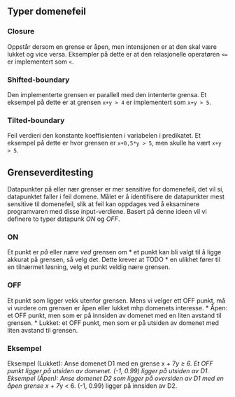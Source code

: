 

## Typer domenefeil

### Closure
Oppstår dersom en grense er åpen, men intensjonen er at den skal være lukket og vice versa. Eksempler på dette er at den relasjonelle operatøren `<=` er implementert som `<`.

### Shifted-boundary
Den implementerte grensen er parallell med den intenterte grensa.
Et eksempel på dette er at grensen `x+y > 4` er implementert som `x+y > 5`.

### Tilted-boundary
Feil verdieri den konstante koeffisienten i variabelen i predikatet.
Et eksempel på dette er hvor grensen er `x+0,5*y > 5`, men skulle ha vært `x+y > 5`.



## Grenseverditesting
Datapunkter på eller nær grenser er mer sensitive for domenefeil, det vil si, datapunktet faller i feil domene.
Målet er å identifisere de datapunkter mest sensitive til domenefeil, slik at feil kan oppdages ved å eksaminere programvaren med disse input-verdiene.
Basert på denne ideen vil vi definere to typer datapunk _ON_ og _OFF_.

### ON
Et punkt er _på_ eller _nære ved_ grensen om 
	*	et punkt kan bli valgt til å ligge akkurat på grensen, så velg det. Dette krever at TODO
	*	en ulikhet fører til en tilnærmet løsning, velg et punkt veldig nære grensen.

### OFF
Et punkt som ligger vekk utenfor grensen.
Mens vi velger ett OFF punkt, må vi vurdere om grensen er åpen eller lukket mhp domenets interesse. 
	* Åpen: et OFF punkt, men som er på innsiden av domenet med en liten avstand til grensen.
	* Lukket: et OFF punkt, men som er på utsiden av domenet med liten avstand til grensen.

### Eksempel
Eksempel (Lukket): Anse domenet D1 med en grense x + 7*y ≥ 6. Et OFF punkt ligger på utsiden av domenet. (-1, 0.99) ligger på utsiden av D1. 
Eksempel (Åpen): Anse domenet D2 som ligger på oversiden av D1 med en åpen grense x + 7*y < 6. (-1, 0.99) ligger på innsiden av D2.
